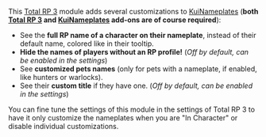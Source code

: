 This [Total RP 3] module adds several customizations to [KuiNameplates] (**both [Total RP 3] and [KuiNameplates] add-ons are of course required**):

* See the **full RP name of a character on their nameplate**, instead of their default name, colored like in their tooltip.
* **Hide the names of players without an RP profile!** (*Off by default, can be enabled in the settings*)
* See **customized pets names** (only for pets with a nameplate, if enabled, like hunters or warlocks).
* See their **custom title** if they have one. (*Off by default, can be enabled in the settings*)

You can fine tune the settings of this module in the settings of Total RP 3 to have it only customize the nameplates when you are "In Character" or disable individual customizations.

[Total RP 3]: https://mods.curse.com/addons/wow/total-rp-3
[KuiNameplates]: https://mods.curse.com/addons/wow/kuinameplates